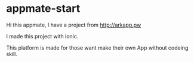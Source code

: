 # appmate-start
Hi this appmate, I have a project from http://arkapp.pw

I made this project with ionic.

This platform is made for those want make their own App without codeing skill.


